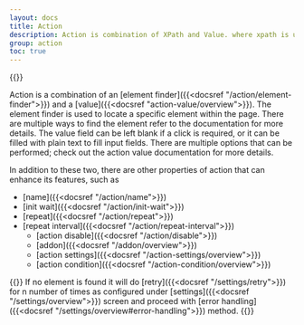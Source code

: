 ```yaml
---
layout: docs
title: Action
description: Action is combination of XPath and Value. where xpath is used to find the [DOM](https://developer.mozilla.org/en-US/docs/Web/API/Document_Object_Model) element in page. If found element is `select`, `textarea`, `input` it requires extra parameter that is value to be filled or else it will trigger click on found element.
group: action
toc: true
---
```


{{<img action.png>}}

Action is a combination of an [element finder]({{<docsref "/action/element-finder">}}) and a [value]({{<docsref "action-value/overview">}}). The element finder is used to locate a specific element within the page. There are multiple ways to find the element refer to the documentation for more details. The value field can be left blank if a click is required, or it can be filled with plain text to fill input fields. There are multiple options that can be performed; check out the action value documentation for more details.

In addition to these two, there are other properties of action that can enhance its features, such as 
- [name]({{<docsref "/action/name">}})
- [init wait]({{<docsref "/action/init-wait">}})
- [repeat]({{<docsref "/action/repeat">}})
- [repeat interval]({{<docsref "/action/repeat-interval">}})
  - [action disable]({{<docsref "/action/disable">}})
  - [addon]({{<docsref "/addon/overview">}})
  - [action settings]({{<docsref "/action-settings/overview">}})
  - [action condition]({{<docsref "/action-condition/overview">}})

{{<callout warning>}}
If no element is found it will do [retry]({{<docsref "/settings/retry">}}) for n number of times as configured under [settings]({{<docsref "/settings/overview">}}) screen and proceed with [error handling]({{<docsref "/settings/overview#error-handling">}}) method.
{{</callout>}}